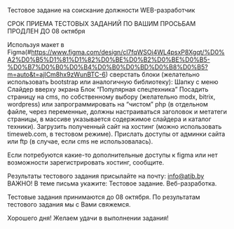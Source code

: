 Тестовое задание на соискание должности WEB-разработчик


СРОК ПРИЕМА ТЕСТОВЫХ ЗАДАНИЙ ПО ВАШИМ ПРОСЬБАМ ПРОДЛЕН ДО 08 октября

Используя макет в Figma(#https://www.figma.com/design/cl7fqWSOi4WL4psxP8Xgqt/%D0%A2%D0%B5%D1%81%D1%82%D0%BE%D0%B2%D0%BE%D0%B5-%D0%B7%D0%B0%D0%B4%D0%B0%D0%BD%D0%B8%D0%B5?m=auto&t=ajICm8hx9zWunBTC-6)  сверстать блоки (желательно использовать bootstrap или аналогичную библиотеку):
Шапку с меню
Слайдер вверху экрана
Блок “Популярная спецтехника”
Посадить страницу на cms, по собственному выбору (желательно modx, bitrix, wordpress) или запрограммировать на “чистом” php (в отдельном файле, через переменные, должны настраиваться заголовок и метатеги страницы, в массиве указывается содержимое слайдера и каталог техники).
Загрузить полученный сайт на хостинг (можно использовать timeweb.com, в тестовом режиме).
Прислать доступы от админки сайта или ftp (в случае, если cms не использовалась).

Если потребуются какие-то дополнительные доступы к figma или нет возможности зарегистрировать хостинг, сообщите.

Результаты тестового задания присылайте на почту: info@atib.by
ВАЖНО! В теме письма укажите: Тестовое задание. Веб-разработка.

Тестовые задания принимаются до 08 октября. По результатам тестового задания мы с Вами свяжемся. 

Хорошего дня! Желаем удачи в выполнении задания!
